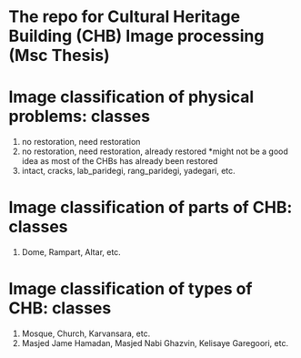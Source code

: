 # The repo for Cultural Heritage Building (CHB) Image processing (Msc Thesis)

# Image classification of physical problems: classes
1. no restoration, need restoration
1. no restoration, need restoration, already restored
*might not be a good idea as most of the CHBs has already been restored
1. intact, cracks, lab_paridegi, rang_paridegi, yadegari, etc.

# Image classification of parts of CHB: classes
1. Dome, Rampart, Altar, etc.

# Image classification of types of CHB: classes
1. Mosque, Church, Karvansara, etc.
1. Masjed Jame Hamadan, Masjed Nabi Ghazvin, Kelisaye Garegoori, etc.






